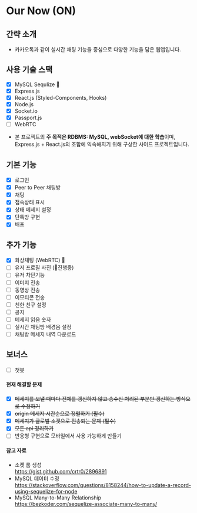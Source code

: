# Our Now (ON)

## 간략 소개

- 카카오톡과 같이 실시간 채팅 기능을 중심으로 다양한 기능을 담은 웹앱입니다.

## 사용 기술 스택

- [x] MySQL Sequlize 💎
- [x] Express.js
- [x] React.js (Styled-Components, Hooks)
- [x] Node.js
- [x] Socket.io
- [x] Passport.js
- [ ] WebRTC

- 본 프로젝트의 **주 목적은 RDBMS: MySQL, webSocket에 대한 학습**이며,
  Express.js + React.js의 조합에 익숙해지기 위해 구상한 사이드 프로젝트입니다.

## 기본 기능

- [x] 로그인
- [x] Peer to Peer 채팅방
- [x] 채팅
- [x] 접속상태 표시
- [x] 상태 메세지 설정
- [x] 단톡방 구현
- [x] 배포

## 추가 기능

- [x] 화상채팅 (WebRTC) 💎
- [ ] 유저 프로필 사진 (📌진행중)
- [ ] 유저 차단기능
- [ ] 이미지 전송
- [ ] 동영상 전송
- [ ] 이모티콘 전송
- [ ] 친한 친구 설정
- [ ] 공지
- [ ] 메세지 읽음 숫자
- [ ] 실시간 채팅방 배경음 설정
- [ ] 채팅방 메세지 내역 다운로드

## 보너스

- [ ] 챗봇

#### 현재 해결할 문제

- [x] ~~메세지를 보낼 때마다 전체를 갱신하지 않고 송수신 처리된 부분만 갱신하는 방식으로 수정하기~~
- [x] ~~origin 메세지 시간순으로 정렬하기 (필수)~~
- [x] ~~메세지가 글로벌 소켓으로 전송되는 문제 (필수)~~
- [x] ~~모든 api 정리하기~~
- [ ] 반응형 구현으로 모바일에서 사용 가능하게 만들기

#### 참고 자료

- 소켓 룸 생성 \
  https://gist.github.com/crtr0/2896891
- MySQL 데이터 수정 \
  https://stackoverflow.com/questions/8158244/how-to-update-a-record-using-sequelize-for-node
- MySQL Many-to-Many Relationship \
  https://bezkoder.com/sequelize-associate-many-to-many/

